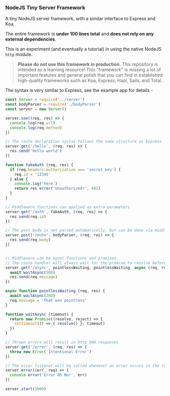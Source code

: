 ### NodeJS Tiny Server Framework

A tiny  NodeJS server framework, with a similar interface to Express and Koa.

The entire framework is **under 100 lines total** and **does not rely on any external dependencies**.

This is an experiment (and eventually a tutorial) in using the native NodeJS `http` module.

> **Please do not use this framework in production**.  This repository is intended as a learning resource! This "framework" is missing a lot of important features and general polish that you can find in established high-quality frameworks such as Koa, Express, Hapi, Sails, and Total.


The syntax is very similar to Express, see the example app for details -
```javascript
const Server = require('../server')
const bodyParser = require('./bodyParser')
const server = new Server()

server.use((req, res) => {
  console.log(req.url)
  console.log(req.method)
})

// The route declaration syntax follows the same structure as Express
server.get('/hello', (req, res) => {
  res.send('hello world')
})

function fakeAuth (req, res) {
  if (req.headers.authorization === 'secret key') {
    req.id = '12345'
  } else {
    console.log('here')
    return res.error('Unauthorized!', 401)
  }
}

// Middleware functions can applied as extra parameters
server.get('/auth', fakeAuth, (req, res) => {
  res.send(req.id)
})

// The post body is not parsed automatically, but can be done via middleware
server.post('/echo', bodyParser, (req, res) => {
  res.send(req.body)
})


// Middleware can be aysnc functions and promises.
// The route handler will always wait for the promise to resolve before continuing.
server.get('/async', pointlessWaiting, pointlessWaiting, async (req, res) => {
  await waitAsync(500)
  res.send(req.message)
})

async function pointlessWaiting (req, res) {
  await waitAsync(200)
  req.message = 'That was pointless'
}

function waitAsync (timeout) {
  return new Promise((resolve, reject) => {
    setTimeout(() => { resolve() }, timeout)
  })
}

// Thrown errors will result in http 500 responses
server.get('/error', (req, res) => {
  throw new Error('Intentional Error')
})

// The error listener will be called whenever an error occurs in the route handlers
server.error((err, req) => {
  console.error('Error Oh No!', err)
})

server.start(3000)
```